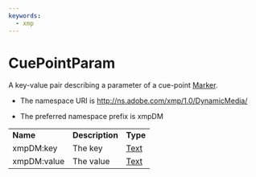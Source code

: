 ```yaml
---
keywords:
  - xmp
---
```


# CuePointParam

A key-value pair describing a parameter of a cue-point [Marker](Marker.md).

- The namespace URI is http://ns.adobe.com/xmp/1.0/DynamicMedia/

- The preferred namespace prefix is xmpDM

|    |           |    |
|----|-----------|----|
|**Name**|**Description**|**Type**|
|xmpDM:key|The key  |[Text](./CoreProperties.md#text)|
|xmpDM:value|The value  |[Text](./CoreProperties.md#text)|
